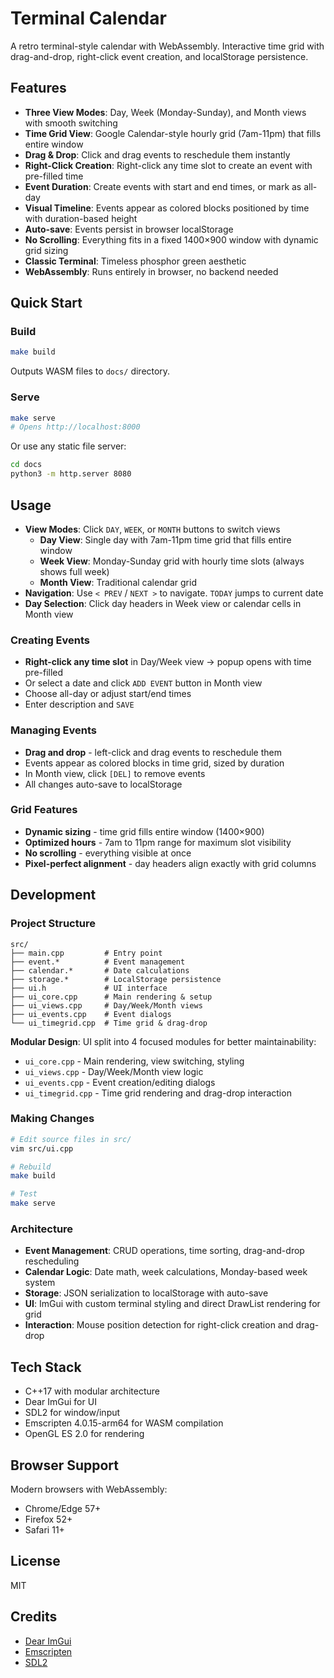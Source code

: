 # Terminal Calendar

A retro terminal-style calendar with WebAssembly. Interactive time grid with drag-and-drop, right-click event creation, and localStorage persistence.

## Features

- **Three View Modes**: Day, Week (Monday-Sunday), and Month views with smooth switching
- **Time Grid View**: Google Calendar-style hourly grid (7am-11pm) that fills entire window
- **Drag & Drop**: Click and drag events to reschedule them instantly
- **Right-Click Creation**: Right-click any time slot to create an event with pre-filled time
- **Event Duration**: Create events with start and end times, or mark as all-day
- **Visual Timeline**: Events appear as colored blocks positioned by time with duration-based height
- **Auto-save**: Events persist in browser localStorage
- **No Scrolling**: Everything fits in a fixed 1400×900 window with dynamic grid sizing
- **Classic Terminal**: Timeless phosphor green aesthetic
- **WebAssembly**: Runs entirely in browser, no backend needed

## Quick Start

### Build

```bash
make build
```

Outputs WASM files to `docs/` directory.

### Serve

```bash
make serve
# Opens http://localhost:8000
```

Or use any static file server:
```bash
cd docs
python3 -m http.server 8080
```

## Usage

- **View Modes**: Click `DAY`, `WEEK`, or `MONTH` buttons to switch views
  - **Day View**: Single day with 7am-11pm time grid that fills entire window
  - **Week View**: Monday-Sunday grid with hourly time slots (always shows full week)
  - **Month View**: Traditional calendar grid
- **Navigation**: Use `< PREV` / `NEXT >` to navigate. `TODAY` jumps to current date
- **Day Selection**: Click day headers in Week view or calendar cells in Month view

### Creating Events

- **Right-click any time slot** in Day/Week view → popup opens with time pre-filled
- Or select a date and click `ADD EVENT` button in Month view
- Choose all-day or adjust start/end times
- Enter description and `SAVE`

### Managing Events

- **Drag and drop** - left-click and drag events to reschedule them
- Events appear as colored blocks in time grid, sized by duration
- In Month view, click `[DEL]` to remove events
- All changes auto-save to localStorage

### Grid Features

- **Dynamic sizing** - time grid fills entire window (1400×900)
- **Optimized hours** - 7am to 11pm range for maximum slot visibility
- **No scrolling** - everything visible at once
- **Pixel-perfect alignment** - day headers align exactly with grid columns

## Development

### Project Structure

```
src/
├── main.cpp         # Entry point
├── event.*          # Event management
├── calendar.*       # Date calculations
├── storage.*        # LocalStorage persistence
├── ui.h             # UI interface
├── ui_core.cpp      # Main rendering & setup
├── ui_views.cpp     # Day/Week/Month views
├── ui_events.cpp    # Event dialogs
└── ui_timegrid.cpp  # Time grid & drag-drop
```

**Modular Design**: UI split into 4 focused modules for better maintainability:
- `ui_core.cpp` - Main rendering, view switching, styling
- `ui_views.cpp` - Day/Week/Month view logic
- `ui_events.cpp` - Event creation/editing dialogs
- `ui_timegrid.cpp` - Time grid rendering and drag-drop interaction

### Making Changes

```bash
# Edit source files in src/
vim src/ui.cpp

# Rebuild
make build

# Test
make serve
```

### Architecture

- **Event Management**: CRUD operations, time sorting, drag-and-drop rescheduling
- **Calendar Logic**: Date math, week calculations, Monday-based week system
- **Storage**: JSON serialization to localStorage with auto-save
- **UI**: ImGui with custom terminal styling and direct DrawList rendering for grid
- **Interaction**: Mouse position detection for right-click creation and drag-drop

## Tech Stack

- C++17 with modular architecture
- Dear ImGui for UI
- SDL2 for window/input
- Emscripten 4.0.15-arm64 for WASM compilation
- OpenGL ES 2.0 for rendering

## Browser Support

Modern browsers with WebAssembly:
- Chrome/Edge 57+
- Firefox 52+
- Safari 11+

## License

MIT

## Credits

- [Dear ImGui](https://github.com/ocornut/imgui)
- [Emscripten](https://emscripten.org/)
- [SDL2](https://www.libsdl.org/)
